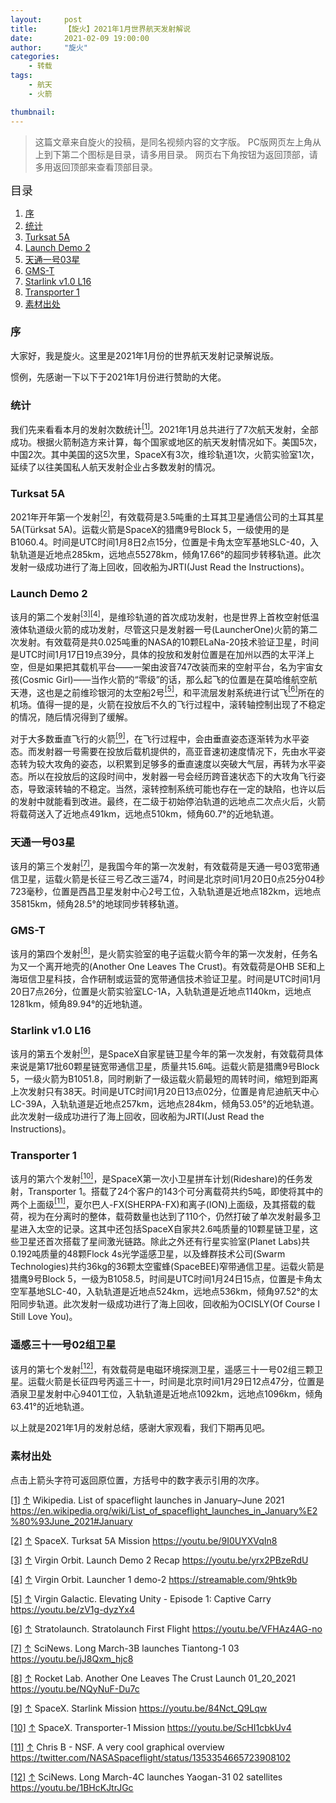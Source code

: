 ```yaml
---
layout:     post
title:      【旋火】2021年1月世界航天发射解说
date:       2021-02-09 19:00:00
author:     "旋火"
categories:
    - 转载
tags:
    - 航天
    - 火箭

thumbnail: 
---
```

>这篇文章来自旋火的投稿，是同名视频内容的文字版。
>PC版网页左上角从上到下第二个图标是目录，请多用目录。
>网页右下角按钮为返回顶部，请多用返回顶部来查看顶部目录。

<escape><font size=4>目录</font></escape>

1. [序](#序)
2. [统计](#统计)
3. [Turksat 5A](#Turksat-5A)
4. [Launch Demo 2](#Launch-Demo-2)
5. [天通一号03星](#天通一号03星)
6. [GMS-T](#GMS-T)
7. [Starlink v1.0 L16](#Starlink-v1-0-L16)
8. [Transporter 1](#Transporter-1)
9. [素材出处](#素材出处)

### 序

大家好，我是旋火。这里是2021年1月份的世界航天发射记录解说版。

惯例，先感谢一下以下于2021年1月份进行赞助的大佬。

### 统计

我们先来看看本月的发射次数统计<escape><a name = "ref_1_s" href="#ref_1_d"><sup>[1]</sup></a></escape>。2021年1月总共进行了7次航天发射，全部成功。根据火箭制造方来计算，每个国家或地区的航天发射情况如下。美国5次，中国2次。其中美国的这5次里，SpaceX有3次，维珍轨道1次，火箭实验室1次，延续了以往美国私人航天发射企业占多数发射的情况。

### Turksat 5A

2021年开年第一个发射<escape><a name = "ref_2_s" href="#ref_2_d"><sup>[2]</sup></a></escape>，有效载荷是3.5吨重的土耳其卫星通信公司的土耳其星5A(Türksat 5A)。运载火箭是SpaceX的猎鹰9号Block 5，一级使用的是B1060.4。时间是UTC时间1月8日2点15分，位置是卡角太空军基地SLC-40，入轨轨道是近地点285km，远地点55278km，倾角17.66°的超同步转移轨道。此次发射一级成功进行了海上回收，回收船为JRTI(Just Read the Instructions)。

### Launch Demo 2

该月的第二个发射<escape><a name = "ref_3_s" href="#ref_3_d"><sup>[3]</sup></a><a name = "ref_4_s" href="#ref_4_d"><sup>[4]</sup></a></escape>，是维珍轨道的首次成功发射，也是世界上首枚空射低温液体轨道级火箭的成功发射，尽管这只是发射器一号(LauncherOne)火箭的第二次发射。有效载荷是共0.025吨重的NASA的10颗ELaNa-20技术验证卫星，时间是UTC时间1月17日19点39分，具体的投放和发射位置是在加州以西的太平洋上空，但是如果把其载机平台——一架由波音747改装而来的空射平台，名为宇宙女孩(Cosmic Girl)——当作火箭的“零级”的话，那么起飞的位置是在莫哈维航空航天港，这也是之前维珍银河的太空船2号<escape><a name = "ref_5_s" href="#ref_5_d"><sup>[5]</sup></a></escape>，和平流层发射系统进行试飞<escape><a name = "ref_6_s" href="#ref_6_d"><sup>[6]</sup></a></escape>所在的机场。值得一提的是，火箭在投放后不久的飞行过程中，滚转轴控制出现了不稳定的情况，随后情况得到了缓解。

对于大多数垂直飞行的火箭<escape><a name = "ref_9_s" href="#ref_9_d"><sup>[9]</sup></a></escape>，在飞行过程中，会由垂直姿态逐渐转为水平姿态。而发射器一号需要在投放后载机提供的，高亚音速初速度情况下，先由水平姿态转为较大攻角的姿态，以积累到足够多的垂直速度以突破大气层，再转为水平姿态。所以在投放后的这段时间中，发射器一号会经历跨音速状态下的大攻角飞行姿态，导致滚转轴的不稳定。当然，滚转控制系统可能也存在一定的缺陷，也许以后的发射中就能看到改进。最终，在二级于初始停泊轨道的远地点二次点火后，火箭将载荷送入了近地点491km，远地点510km，倾角60.7°的近地轨道。

### 天通一号03星

该月的第三个发射<escape><a name = "ref_7_s" href="#ref_7_d"><sup>[7]</sup></a></escape>，是我国今年的第一次发射，有效载荷是天通一号03宽带通信卫星，运载火箭是长征三号乙改三遥74，时间是北京时间1月20日0点25分04秒723毫秒，位置是西昌卫星发射中心2号工位，入轨轨道是近地点182km，远地点35815km，倾角28.5°的地球同步转移轨道。

### GMS-T

该月的第四个发射<escape><a name = "ref_8_s" href="#ref_8_d"><sup>[8]</sup></a></escape>，是火箭实验室的电子运载火箭今年的第一次发射，任务名为又一个离开地壳的(Another One Leaves The Crust)。有效载荷是OHB SE和上海垣信卫星科技，合作研制或运营的宽带通信技术验证卫星。时间是UTC时间1月20日7点26分，位置是火箭实验室LC-1A，入轨轨道是近地点1140km，远地点1281km，倾角89.94°的近地轨道。

### Starlink v1.0 L16

该月的第五个发射<escape><a name = "ref_9_s" href="#ref_9_d"><sup>[9]</sup></a></escape>，是SpaceX自家星链卫星今年的第一次发射，有效载荷具体来说是第17批60颗星链宽带通信卫星，质量共15.6吨。运载火箭是猎鹰9号Block 5，一级火箭为B1051.8，同时刷新了一级运载火箭最短的周转时间，缩短到距离上次发射只有38天。时间是UTC时间1月20日13点02分，位置是肯尼迪航天中心LC-39A，入轨轨道是近地点257km，远地点284km，倾角53.05°的近地轨道。此次发射一级成功进行了海上回收，回收船为JRTI(Just Read the Instructions)。

### Transporter 1

该月的第六个发射<escape><a name = "ref_10_s" href="#ref_10_d"><sup>[10]</sup></a></escape>，是SpaceX第一次小卫星拼车计划(Rideshare)的任务发射，Transporter 1。搭载了24个客户的143个可分离载荷共约5吨，即使将其中的两个上面级<escape><a name = "ref_11_s" href="#ref_11_d"><sup>[11]</sup></a></escape>，夏尔巴人-FX(SHERPA-FX)和离子(ION)上面级，及其搭载的载荷，视为在分离时的整体，载荷数量也达到了110个，仍然打破了单次发射最多卫星进入太空的记录。这其中还包括SpaceX自家共2.6吨质量的10颗星链卫星，这些卫星还首次搭载了星间激光链路。除此之外还有行星实验室(Planet Labs)共0.192吨质量的48颗Flock 4s光学遥感卫星，以及蜂群技术公司(Swarm Technologies)共约36kg的36颗太空蜜蜂(SpaceBEE)窄带通信卫星。运载火箭是猎鹰9号Block 5，一级为B1058.5，时间是UTC时间1月24日15点，位置是卡角太空军基地SLC-40，入轨轨道是近地点524km，远地点536km，倾角97.52°的太阳同步轨道。此次发射一级成功进行了海上回收，回收船为OCISLY(Of Course I Still Love You)。

### 遥感三十一号02组卫星

该月的第七个发射<escape><a name = "ref_12_s" href="#ref_12_d"><sup>[12]</sup></a></escape>，有效载荷是电磁环境探测卫星，遥感三十一号02组三颗卫星。运载火箭是长征四号丙遥三十一，时间是北京时间1月29日12点47分，位置是酒泉卫星发射中心9401工位，入轨轨道是近地点1092km，远地点1096km，倾角63.41°的近地轨道。

以上就是2021年1月的发射总结，感谢大家观看，我们下期再见吧。

### 素材出处

点击上箭头字符可返回原位置，方括号中的数字表示引用的次序。

<escape><a name = "ref_1_d" href = "#ref_1_d">[1]</a></escape> <escape><a href = "#ref_1_s">↑</a></escape> Wikipedia. List of spaceflight launches in January–June 2021
https://en.wikipedia.org/wiki/List_of_spaceflight_launches_in_January%E2%80%93June_2021#January

<escape><a name = "ref_2_d" href = "#ref_2_d">[2]</a></escape> <escape><a href = "#ref_2_s">↑</a></escape> SpaceX. Turksat 5A Mission
https://youtu.be/9I0UYXVqIn8

<escape><a name = "ref_3_d" href = "#ref_3_d">[3]</a></escape> <escape><a href = "#ref_3_s">↑</a></escape> Virgin Orbit. Launch Demo 2 Recap
https://youtu.be/yrx2PBzeRdU

<escape><a name = "ref_4_d" href = "#ref_4_d">[4]</a></escape> <escape><a href = "#ref_4_s">↑</a></escape> Virgin Orbit. Launcher 1 demo-2
https://streamable.com/9htk9b

<escape><a name = "ref_5_d" href = "#ref_5_d">[5]</a></escape> <escape><a href = "#ref_5_s">↑</a></escape> Virgin Galactic. Elevating Unity - Episode 1: Captive Carry
https://youtu.be/zV1g-dyzYx4

<escape><a name = "ref_6_d" href = "#ref_6_d">[6]</a></escape> <escape><a href = "#ref_6_s">↑</a></escape> Stratolaunch. Stratolaunch First Flight
https://youtu.be/VFHAz4AG-no

<escape><a name = "ref_7_d" href = "#ref_7_d">[7]</a></escape> <escape><a href = "#ref_7_s">↑</a></escape> SciNews. Long March-3B launches Tiantong-1 03
https://youtu.be/jJ8Qxm_hjc8

<escape><a name = "ref_8_d" href = "#ref_8_d">[8]</a></escape> <escape><a href = "#ref_8_s">↑</a></escape> Rocket Lab. Another One Leaves The Crust Launch 01_20_2021
https://youtu.be/NQyNuF-Du7c

<escape><a name = "ref_9_d" href = "#ref_9_d">[9]</a></escape> <escape><a href = "#ref_9_s">↑</a></escape> SpaceX. Starlink Mission
https://youtu.be/84Nct_Q9Lqw

<escape><a name = "ref_10_d" href = "#ref_10_d">[10]</a></escape> <escape><a href = "#ref_10_s">↑</a></escape> SpaceX. Transporter-1 Mission
https://youtu.be/ScHI1cbkUv4

<escape><a name = "ref_11_d" href = "#ref_11_d">[11]</a></escape> <escape><a href = "#ref_11_s">↑</a></escape> Chris B - NSF. A very cool graphical overview
https://twitter.com/NASASpaceflight/status/1353354665723908102

<escape><a name = "ref_12_d" href = "#ref_12_d">[12]</a></escape> <escape><a href = "#ref_12_s">↑</a></escape> SciNews. Long March-4C launches Yaogan-31 02 satellites
https://youtu.be/1BHcKJtrJGc
